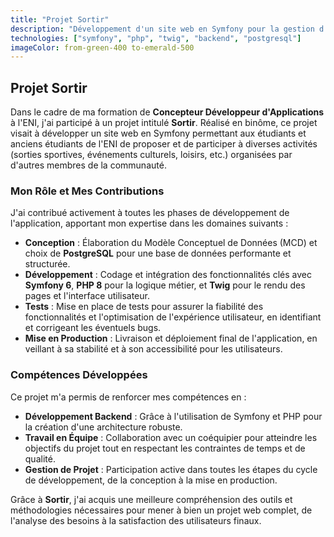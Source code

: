 ```yaml
---
title: "Projet Sortir"
description: "Développement d'un site web en Symfony pour la gestion d'activités entre étudiants et anciens étudiants de l'ENI."
technologies: ["symfony", "php", "twig", "backend", "postgresql"]
imageColor: from-green-400 to-emerald-500
---
```


## Projet Sortir

Dans le cadre de ma formation de **Concepteur Développeur d'Applications** à l'ENI, j'ai participé à un projet intitulé **Sortir**. Réalisé en binôme, ce projet visait à développer un site web en Symfony permettant aux étudiants et anciens étudiants de l'ENI de proposer et de participer à diverses activités (sorties sportives, événements culturels, loisirs, etc.) organisées par d'autres membres de la communauté.

### Mon Rôle et Mes Contributions

J'ai contribué activement à toutes les phases de développement de l'application, apportant mon expertise dans les domaines suivants :

- **Conception** : Élaboration du Modèle Conceptuel de Données (MCD) et choix de **PostgreSQL** pour une base de données performante et structurée.
- **Développement** : Codage et intégration des fonctionnalités clés avec **Symfony 6**, **PHP 8** pour la logique métier, et **Twig** pour le rendu des pages et l'interface utilisateur.
- **Tests** : Mise en place de tests pour assurer la fiabilité des fonctionnalités et l'optimisation de l'expérience utilisateur, en identifiant et corrigeant les éventuels bugs.
- **Mise en Production** : Livraison et déploiement final de l'application, en veillant à sa stabilité et à son accessibilité pour les utilisateurs.

### Compétences Développées

Ce projet m'a permis de renforcer mes compétences en :

- **Développement Backend** : Grâce à l'utilisation de Symfony et PHP pour la création d'une architecture robuste.
- **Travail en Équipe** : Collaboration avec un coéquipier pour atteindre les objectifs du projet tout en respectant les contraintes de temps et de qualité.
- **Gestion de Projet** : Participation active dans toutes les étapes du cycle de développement, de la conception à la mise en production.

Grâce à **Sortir**, j'ai acquis une meilleure compréhension des outils et méthodologies nécessaires pour mener à bien un projet web complet, de l'analyse des besoins à la satisfaction des utilisateurs finaux.